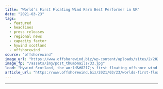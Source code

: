 ```yaml
---
title: "World’s First Floating Wind Farm Best Performer in UK"
date: "2021-03-23"
tags: 
  - featured
  - headlines
  - press releases
  - regional news
  - capacity factor
  - hywind scotland
  - offshorewind
source: "offshorewind"
image_url: "https://www.offshorewind.biz/wp-content/uploads/sites/2/2021/03/Worlds-First-Floating-Wind-Farm-Best-Performer-in-UK.jpg"
image_fp: "/assets/img/post_thumbnails/33.jpg"
lead: "Hywind Scotland, the world&#8217;s first floating offshore wind farm, has reached the highest average"
article_url: "https://www.offshorewind.biz/2021/03/23/worlds-first-floating-wind-farm-best-performer-in-uk/"
---
```


---
